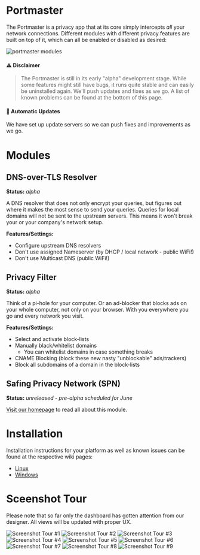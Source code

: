 # Portmaster

The Portmaster is a privacy app that at its core simply intercepts _all_ your network connections. Different modules with different privacy features are built on top of it, which can all be enabled or disabled as desired:

![portmaster modules](https://safing.io/assets/img/portmaster/modules.png)

#### ⚠️ Disclaimer

> The Portmaster is still in its early "alpha" development stage. While some features might still have bugs, it runs quite stable and can easily be uninstalled again. We'll push updates and fixes as we go. A list of known problems can be found at the bottom of this page.

#### 🔄 Automatic Updates

We have set up update servers so we can push fixes and improvements as we go.

# Modules

## DNS-over-TLS Resolver

**Status:** _alpha_

A DNS resolver that does not only encrypt your queries, but figures out where it makes the most sense to send your queries. Queries for local domains will not be sent to the upstream servers. This means it won't break your or your company's network setup.

**Features/Settings:**

- Configure upstream DNS resolvers
- Don't use assigned Nameserver (by DHCP / local network - public WiFi!)
- Don't use Multicast DNS (public WiFi!)

## Privacy Filter

**Status:** _alpha_

Think of a pi-hole for your computer. Or an ad-blocker that blocks ads on your whole computer, not only on your browser. With you everywhere you go and every network you visit.

**Features/Settings:**

- Select and activate block-lists
- Manually black/whitelist domains
  - You can whitelist domains in case something breaks
- CNAME Blocking (block these new nasty "unblockable" ads/trackers)
- Block all subdomains of a domain in the block-lists

## Safing Privacy Network (SPN)

**Status:** _unreleased - pre-alpha scheduled for June_

[Visit our homepage](https://safing.io/spn/) to read all about this module.

# Installation

Installation instructions for your platform as well as known issues can be found at the respective wiki pages:

- [Linux](https://github.com/safing/portmaster/wiki/Linux)
- [Windows](https://github.com/safing/portmaster/wiki/Windows)

# Sceenshot Tour

Please note that so far only the dashboard has gotten attention from our designer.
All views will be updated with proper UX.

![Screenshot Tour #1](https://assets.safing.io/portmaster/tours/portmaster-screenshot-tour-1.png)
![Screenshot Tour #2](https://assets.safing.io/portmaster/tours/portmaster-screenshot-tour-2.png)
![Screenshot Tour #3](https://assets.safing.io/portmaster/tours/portmaster-screenshot-tour-3.png)
![Screenshot Tour #4](https://assets.safing.io/portmaster/tours/portmaster-screenshot-tour-4.png)
![Screenshot Tour #5](https://assets.safing.io/portmaster/tours/portmaster-screenshot-tour-5.png)
![Screenshot Tour #6](https://assets.safing.io/portmaster/tours/portmaster-screenshot-tour-6.png)
![Screenshot Tour #7](https://assets.safing.io/portmaster/tours/portmaster-screenshot-tour-7.png)
![Screenshot Tour #8](https://assets.safing.io/portmaster/tours/portmaster-screenshot-tour-8.png)
![Screenshot Tour #9](https://assets.safing.io/portmaster/tours/portmaster-screenshot-tour-9.png)
